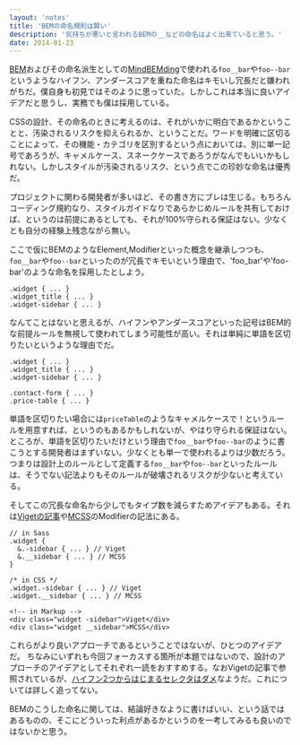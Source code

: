 ```yaml
---
layout: 'notes'
title: 'BEMの命名規則は賢い'
description: '気持ちが悪いと言われるBEMの__などの命名はよく出来ていると思う。'
date: 2014-01-23
---
```


[BEM](http://bem.info/)およびその命名派生としての[MindBEMding](http://csswizardry.com/2013/01/mindbemding-getting-your-head-round-bem-syntax/)で使われる`foo__bar`や`foo--bar`というようなハイフン、アンダースコアを重ねた命名はキモいし冗長だと嫌われがちだ。僕自身も初見ではそのように思っていた。しかしこれは本当に良いアイデアだと思うし、実務でも僕は採用している。

CSSの設計、その命名のときに考えるのは、それがいかに明白であるかということと、汚染されるリスクを抑えられるか、ということだ。ワードを明確に区切ることによって、その機能・カテゴリを区別するという点においては、別に単一記号であろうが、キャメルケース、スネークケースであろうがなんでもいいかもしれない。しかしスタイルが汚染されるリスク、という点でこの珍妙な命名は優秀だ。

プロジェクトに関わる開発者が多いほど、その書き方にブレは生じる。もちろんコーディング規約なり、スタイルガイドなりであらかじめルールを共有しておけば、というのは前提にあるとしても、それが100%守られる保証はない。少なくとも自分の経験上残念ながら無い。

ここで仮にBEMのようなElement,Modifierといった概念を継承しつつも、`foo__bar`や`foo--bar`といったのが冗長でキモいという理由で、'foo_bar'や'foo-bar'のような命名を採用したとしよう。

```
.widget { ... }
.widget_title { ... }
.widget-sidebar { ... }
```

なんてことはないと思えるが、ハイフンやアンダースコアといった記号はBEM的な前提ルールを無視して使われてしまう可能性が高い。それは単純に単語を区切りたいというような理由でだ。	

```
.widget { ... }
.widget_title { ... }
.widget-sidebar { ... }

.contact-form { ... }
.price-table { ... }
```

単語を区切りたい場合には`priceTable`のようなキャメルケースで！というルールを用意すれば、というのもあるかもしれないが、やはり守られる保証はない。ところが、単語を区切りたいだけという理由で`foo__bar`や`foo--bar`のように書こうとする開発者はまずいない。少なくとも単一で使われるよりは少数だろう。つまりは設計上のルールとして定義する`foo__bar`や`foo--bar`といったルールは、そうでない記法よりもそのルールが破壊されるリスクが少ないと考えている。

そしてこの冗長な命名から少しでもタイプ数を減らすためアイデアもある。それは[Vigetの記事](http://viget.com/extend/bem-sass-modifiers)や[MCSS](http://operatino.github.io/MCSS/ja/)のModifierの記法にある。

```
// in Sass
.widget { 
  &.-sidebar { ... } // Viget
  &.__sidebar { ... } // MCSS
}
```

```
/* in CSS */
.widget.-sidebar { ... } // Viget
.widget.__sidebar { ... } // MCSS
```

```
<!-- in Markup -->
<div class="widget -sidebar">Viget</div>
<div class="widget __sidebar">MCSS</div>
```

これらがより良いアプローチであるということではないが、ひとつのアイデアだ。
ちなみにいずれも今回フォーカスする箇所が本題ではないので、設計のアプローチのアイデアとしてそれぞれ一読をおすすめする。なおVigetの記事で参照されているが、[ハイフン2つからはじまるセレクタはダメ](http://www.w3.org/TR/CSS2/syndata.html#characters)なようだ。これについては詳しく追ってない。

BEMのこうした命名に関しては、結論好きなように書けばいい、という話ではあるものの、そこにどういった利点があるかというのを一考してみるも良いのではないかと思う。


